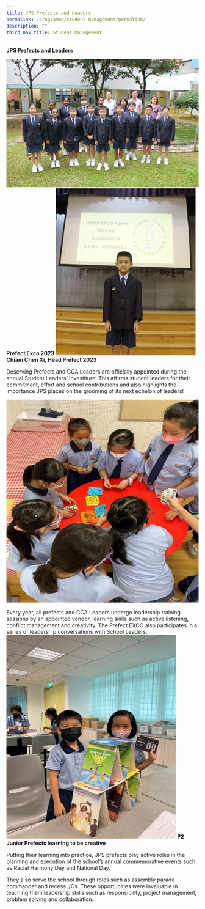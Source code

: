 ```yaml
---
title: JPS Prefects and Leaders
permalink: /programme/student-management/permalink/
description: ""
third_nav_title: Student Management
---
```

**JPS Prefects and Leaders**

![](/images/PrefectEXCO2023.jpg)
**Prefect Exco 2023**
![](/images/Chiam%20Chen%20Xi.jpg)
**Chiam Chen Xi,  Head Prefect 2023**

Deserving Prefects and CCA Leaders are officially appointed during the annual Student Leaders’ Investiture. This affirms student leaders for their commitment, effort and school contributions and also highlights the importance JPS places on the grooming of its next echelon of leaders!

![](/images/P4Prefects.jpg)

Every year, all prefects and CCA Leaders undergo leadership training sessions by an appointed vendor, learning skills such as active listening, conflict management and creativity. The Prefect EXCO also participates in a series of leadership conversations with School Leaders.
![](/images/P2.jpg)
**P2 Junior Prefects learning to be creative**

Putting their learning into practice, JPS prefects play active roles in the planning and execution of the school’s annual commemorative events such as Racial Harmony Day and National Day.

They also serve the school through roles such as assembly parade commander and recess I/Cs. These opportunities were invaluable in teaching them leadership skills such as responsibility, project management, problem solving and collaboration.